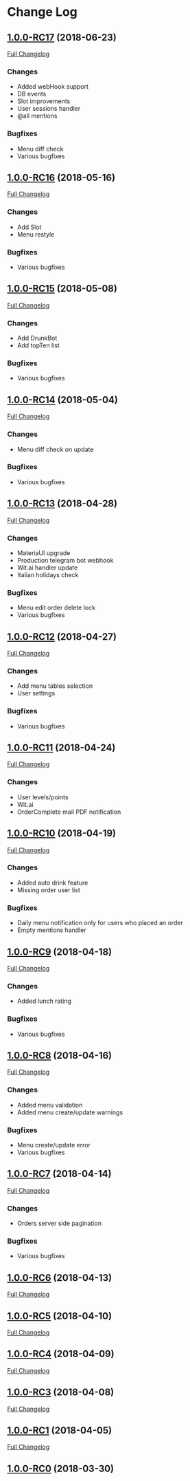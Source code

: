 # Change Log

## [1.0.0-RC17](https://github.com/the-AjK/btb/tree/1.0.0-RC17) (2018-06-23)

[Full Changelog](https://github.com/the-AjK/btb/compare/1.0.0-RC16...1.0.0-RC17)

### Changes

- Added webHook support
- DB events
- Slot improvements
- User sessions handler
- @all mentions

### Bugfixes

- Menu diff check
- Various bugfixes

## [1.0.0-RC16](https://github.com/the-AjK/btb/tree/1.0.0-RC16) (2018-05-16)

[Full Changelog](https://github.com/the-AjK/btb/compare/1.0.0-RC15...1.0.0-RC16)

### Changes

- Add Slot
- Menu restyle

### Bugfixes

- Various bugfixes

## [1.0.0-RC15](https://github.com/the-AjK/btb/tree/1.0.0-RC15) (2018-05-08)

[Full Changelog](https://github.com/the-AjK/btb/compare/1.0.0-RC14...1.0.0-RC15)

### Changes

- Add DrunkBot
- Add topTen list

### Bugfixes

- Various bugfixes

## [1.0.0-RC14](https://github.com/the-AjK/btb/tree/1.0.0-RC14) (2018-05-04)

[Full Changelog](https://github.com/the-AjK/btb/compare/1.0.0-RC13...1.0.0-RC14)

### Changes

- Menu diff check on update

### Bugfixes

- Various bugfixes

## [1.0.0-RC13](https://github.com/the-AjK/btb/tree/1.0.0-RC13) (2018-04-28)

[Full Changelog](https://github.com/the-AjK/btb/compare/1.0.0-RC12...1.0.0-RC13)

### Changes

- MateriaUI upgrade
- Production telegram bot webhook
- Wit.ai handler update
- Italian holidays check

### Bugfixes

- Menu edit order delete lock
- Various bugfixes

## [1.0.0-RC12](https://github.com/the-AjK/btb/tree/1.0.0-RC12) (2018-04-27)

[Full Changelog](https://github.com/the-AjK/btb/compare/1.0.0-RC11...1.0.0-RC12)

### Changes

- Add menu tables selection
- User settings

### Bugfixes

- Various bugfixes

## [1.0.0-RC11](https://github.com/the-AjK/btb/tree/1.0.0-RC11) (2018-04-24)

[Full Changelog](https://github.com/the-AjK/btb/compare/1.0.0-RC10...1.0.0-RC11)

### Changes

- User levels/points
- Wit.ai
- OrderComplete mail PDF notification

## [1.0.0-RC10](https://github.com/the-AjK/btb/tree/1.0.0-RC10) (2018-04-19)

[Full Changelog](https://github.com/the-AjK/btb/compare/1.0.0-RC9...1.0.0-RC10)

### Changes

- Added auto drink feature
- Missing order user list

### Bugfixes

- Daily menu notification only for users who placed an order
- Empty mentions handler

## [1.0.0-RC9](https://github.com/the-AjK/btb/tree/1.0.0-RC9) (2018-04-18)

[Full Changelog](https://github.com/the-AjK/btb/compare/1.0.0-RC8...1.0.0-RC9)

### Changes

- Added lunch rating

### Bugfixes

- Various bugfixes

## [1.0.0-RC8](https://github.com/the-AjK/btb/tree/1.0.0-RC8) (2018-04-16)

[Full Changelog](https://github.com/the-AjK/btb/compare/1.0.0-RC7...1.0.0-RC8)

### Changes

- Added menu validation
- Added menu create/update warnings

### Bugfixes

- Menu create/update error
- Various bugfixes

## [1.0.0-RC7](https://github.com/the-AjK/btb/tree/1.0.0-RC7) (2018-04-14)

[Full Changelog](https://github.com/the-AjK/btb/compare/1.0.0-RC6...1.0.0-RC7)

### Changes

- Orders server side pagination

### Bugfixes

- Various bugfixes

## [1.0.0-RC6](https://github.com/the-AjK/btb/tree/1.0.0-RC6) (2018-04-13)

[Full Changelog](https://github.com/the-AjK/btb/compare/1.0.0-RC5...1.0.0-RC6)

## [1.0.0-RC5](https://github.com/the-AjK/btb/tree/1.0.0-RC5) (2018-04-10)

[Full Changelog](https://github.com/the-AjK/btb/compare/1.0.0-RC4...1.0.0-RC5)

## [1.0.0-RC4](https://github.com/the-AjK/btb/tree/1.0.0-RC4) (2018-04-09)

[Full Changelog](https://github.com/the-AjK/btb/compare/1.0.0-RC3...1.0.0-RC4)

## [1.0.0-RC3](https://github.com/the-AjK/btb/tree/1.0.0-RC3) (2018-04-08)

[Full Changelog](https://github.com/the-AjK/btb/compare/1.0.0-RC1...1.0.0-RC3)

## [1.0.0-RC1](https://github.com/the-AjK/btb/tree/1.0.0-RC1) (2018-04-05)

[Full Changelog](https://github.com/the-AjK/btb/compare/1.0.0-RC0...1.0.0-RC1)

## [1.0.0-RC0](https://github.com/the-AjK/btb/tree/1.0.0-RC0) (2018-03-30)
